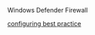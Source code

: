 Windows Defender Firewall

[configuring best practice](https://learn.microsoft.com/en-us/windows/security/threat-protection/windows-firewall/best-practices-configuring)
